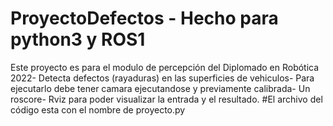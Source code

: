 # ProyectoDefectos - Hecho para python3 y ROS1
 Este proyecto es para el modulo de percepción del Diplomado en Robótica 2022-
 Detecta defectos (rayaduras) en las superficies de vehiculos-
 Para ejecutarlo debe tener camara ejecutandose y previamente calibrada- 
 Un roscore-
 Rviz para poder visualizar la entrada y el resultado.
 #El archivo del código esta con el nombre de proyecto.py
